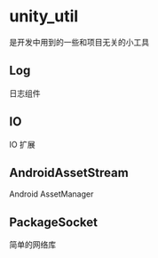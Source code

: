 # unity_util #

是开发中用到的一些和项目无关的小工具

## Log ##

日志组件

## IO ##

IO 扩展

## AndroidAssetStream ##

Android AssetManager

## PackageSocket ##
简单的网络库
